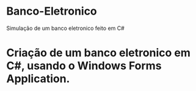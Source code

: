 # Banco-Eletronico
Simulação de um banco eletronico feito em C#

# Criação de um banco eletronico em C#, usando o Windows Forms Application. 
